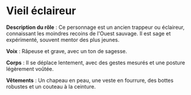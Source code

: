 # Vieil éclaireur

**Description du rôle** : Ce personnage est un ancien trappeur ou éclaireur, connaissant les moindres recoins de l'Ouest sauvage. Il est sage et expérimenté, souvent mentor des plus jeunes.

**Voix** : Râpeuse et grave, avec un ton de sagesse.

**Corps** : Il se déplace lentement, avec des gestes mesurés et une posture légèrement voûtée.

**Vêtements** : Un chapeau en peau, une veste en fourrure, des bottes robustes et un couteau à la ceinture.
